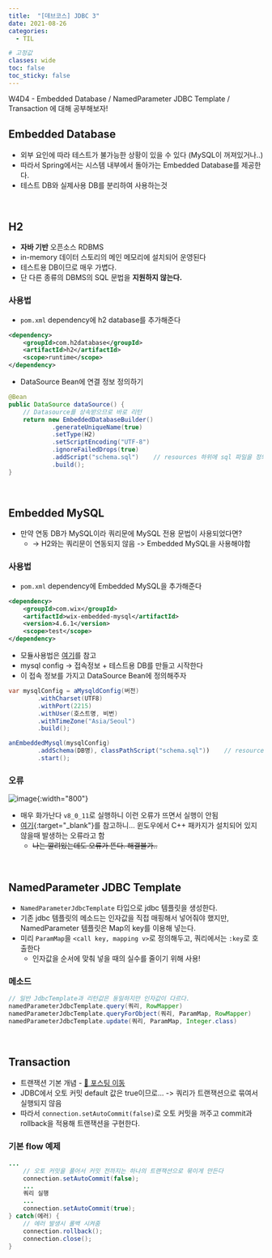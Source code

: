 ```yaml
---
title:  "[데브코스] JDBC 3"
date: 2021-08-26
categories: 
  - TIL

# 고정값
classes: wide
toc: false
toc_sticky: false
---
```


W4D4 - Embedded Database / NamedParameter JDBC Template / Transaction 에 대해 공부해보자!


## Embedded Database

- 외부 요인에 따라 테스트가 불가능한 상황이 있을 수 있다 (MySQL이 꺼져있거나..)
- 따라서 Spring에서는 시스템 내부에서 돌아가는 Embedded Database를 제공한다.
- 테스트 DB와 실제사용 DB를 분리하여 사용하는것

<br>

## H2

- **자바 기반** 오픈소스 RDBMS
- in-memory 데이터 스토리의 메인 메모리에 설치되어 운영된다
- 테스트용 DB이므로 매우 가볍다.
- 단 다른 종류의 DBMS의 SQL 문법을 **지원하지 않는다.**

### 사용법

- `pom.xml` dependency에 h2 database를 추가해준다

```xml
<dependency>
    <groupId>com.h2database</groupId>
    <artifactId>h2</artifactId>
    <scope>runtime</scope>
</dependency>
```

- DataSource Bean에 연결 정보 정의하기

```java
@Bean
public DataSource dataSource() {
    // Datasource를 상속받으므로 바로 리턴
    return new EmbeddedDatabaseBuilder()
            .generateUniqueName(true)
            .setType(H2)
            .setScriptEncoding("UTF-8")
            .ignoreFailedDrops(true)
            .addScript("schema.sql")    // resources 하위에 sql 파일을 정의해줘야함
            .build();
}
```

<br>

## Embedded MySQL

- 만약 연동 DB가 MySQL이라 쿼리문에 MySQL 전용 문법이 사용되었다면?
    - -> H2와는 쿼리문이 연동되지 않음 -> Embedded MySQL을 사용해야함

### 사용법

- `pom.xml` dependency에 Embedded MySQL을 추가해준다

```xml
<dependency>
	<groupId>com.wix</groupId>
	<artifactId>wix-embedded-mysql</artifactId>
	<version>4.6.1</version>
	<scope>test</scope>
</dependency>
```

- 모듈사용법은 [여기](https://github.com/wix/wix-embedded-mysql)를 참고
- mysql config -> 접속정보 + 테스트용 DB를 만들고 시작한다
- 이 접속 정보를 가지고 DataSource Bean에 정의해주자

```java
var mysqlConfig = aMysqldConfig(버전)  
        .withCharset(UTF8)
        .withPort(2215)                 
        .withUser(호스트명, 비번)      
        .withTimeZone("Asia/Seoul")
        .build();

anEmbeddedMysql(mysqlConfig)
        .addSchema(DB명), classPathScript("schema.sql"))    // resources 하위에 sql 파일을 정의해줘야함
        .start();
```

### 오류

![image](https://user-images.githubusercontent.com/71180414/130952855-48e21614-fd8b-4b2f-b06e-7502b421b8fc.png){:width="800"}

- 매우 화가난다 `v8_0_11`로 실행하니 이런 오류가 뜨면서 실행이 안됨
- [여기](https://github.com/wix/wix-embedded-mysql/issues/157){:target="_blank"}를 참고하니... 윈도우에서 C++ 패카지가 설치되어 있지 않을때 발생하는 오류라고 함
    - ~~나는 깔려있는데도 오류가 뜬다. 해결불가..~~

<br>

## NamedParameter JDBC Template

- `NamedParameterJdbcTemplate` 타입으로 jdbc 템플릿을 생성한다.
- 기존 jdbc 템플릿의 메소드는 인자값을 직접 매핑해서 넣어줘야 했지만, NamedParameter 템플릿은 Map의 key를 이용해 넣는다.
- 미리 `ParamMap`을 `<call key, mapping v>`로 정의해두고, 쿼리에서는 `:key`로 호출한다
    - 인자값을 순서에 맞춰 넣을 때의 실수를 줄이기 위해 사용!

### 메소드

```java
// 일반 JdbcTemplate과 리턴값은 동일하지만 인자값이 다르다.
namedParameterJdbcTemplate.query(쿼리, RowMapper)
namedParameterJdbcTemplate.queryForObject(쿼리, ParamMap, RowMapper)
namedParameterJdbcTemplate.update(쿼리, ParamMap, Integer.class)
```

<br>

## Transaction

- 트랜잭션 기본 개념 - [🚀 포스팅 이동](/til/11/)
- JDBC에서 오토 커밋 default 값은 true이므로... -> 쿼리가 트랜잭션으로 묶여서 실행되지 않음
- 따라서 `connection.setAutoCommit(false)`로 오토 커밋을 꺼주고 commit과 rollback을 적용해 트랜잭션을 구현한다.


### 기본 flow 예제

```java
...
    // 오토 커밋을 풀어서 커밋 전까지는 하나의 트랜잭션으로 묶이게 만든다
    connection.setAutoCommit(false);
    ...
    쿼리 실행
    ...
    connection.setAutoCommit(true);
} catch(에러) {
    // 에러 발생시 롤백 시켜줌
    connection.rollback();
    connection.close();
}
```

<br>